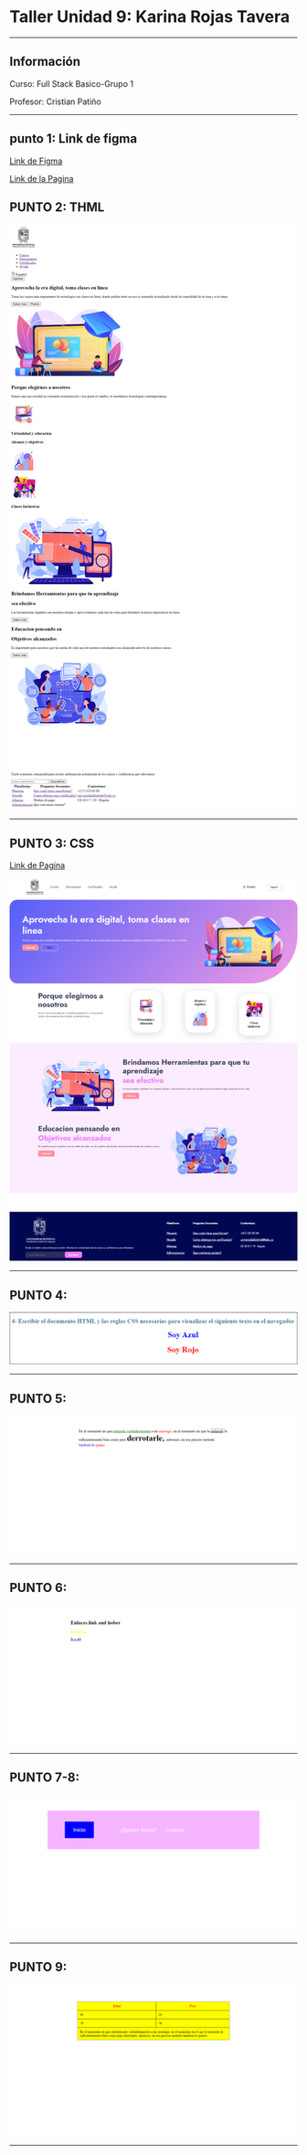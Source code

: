 <h1>Taller Unidad 9: Karina Rojas Tavera</h1>
<hr>
<h2>Información</h2>
<p>Curso: Full Stack Basico-Grupo 1 <p>
<p>Profesor: Cristian Patiño<p>
<hr>
<h2>punto 1: Link de figma</h2>
<a href="https://www.figma.com/file/jbE6XH0de0AaiYEcrZ9tgp/KARINA-ROJAS-TAVERA-TABLERO?type=design&node-id=0-1&t=7I7M5oPMSguVWixv-0" target="_blank">Link de Figma</a>  

<a href="https://karinarojastavera.github.io/taller-9-fullstactk/" target="_blank">Link de la Pagina</a>

<h2>PUNTO 2: THML</h2>
<img src="./public/images/html.png" alt="html">
<hr>
<h2>PUNTO 3: CSS </h2>

<a href="https://karinarojastavera.github.io/taller-9-fullstactk/" target="_blank">Link de Pagina</a> 

<img src="./public/images/html-css.png" alt="css">
<hr>

<h2>PUNTO 4: </h2>
<img src="./public/images/imagen punto4.png" alt="css">
<hr>

<h2>PUNTO 5: </h2>
<img src="./public/images/punto5.png" alt="css">
<hr>

<h2>PUNTO 6: </h2>
<img src="./public/images/punto6.png" alt="css">
<hr>

<h2>PUNTO 7-8: </h2>
<img src="./public/images/punto7.png" alt="css">
<hr>


<h2>PUNTO 9: </h2>
<img src="./public/images/Punto9.png" alt="css">
<hr>



